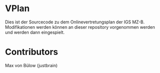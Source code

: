 # VPlan
Dies ist der Sourcecode zu dem Onlinevertretungsplan der IGS MZ-B. Modifikationen werden können an dieser repository vorgenommen werden und werden dann eingespielt.

# Contributors
Max von Bülow (justbrain)